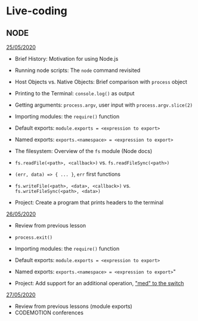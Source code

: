 # Live-coding

## NODE

[25/05/2020](may/25-05)

- Brief History: Motivation for using Node.js
- Running node scripts: The `node` command revisited
- Host Objects vs. Native Objects: Brief comparison with `process` object
- Printing to the Terminal: `console.log()` as output
- Getting arguments: `process.argv`, user input with `process.argv.slice(2)`
- Importing modules: the `require()` function
- Default exports: `module.exports = <expression to export>`
- Named exports: `exports.<namespace> = <expression to export>`
- The filesystem: Overview of the `fs` module (Node docs)
- `fs.readFile(<path>, <callback>)` vs. `fs.readFileSync(<path>)`
- `(err, data) => { ... }`, `err` first functions
- `fs.writeFile(<path>, <data>, <callback>)` vs. `fs.writeFileSync(<path>, <data>)`

- Project: Create a program that prints headers to the terminal

[26/05/2020](may/26-05)

- Review from previous lesson
- `process.exit()`
- Importing modules: the `require()` function
- Default exports: `module.exports = <expression to export>`
- Named exports: `exports.<namespace> = <expression to export>`"

- Project: Add support for an additional operation, ["med" to the switch](may/26-05/index.js)

[27/05/2020](may/27-05)

- Review from previous lessons (module exports)
- CODEMOTION conferences

